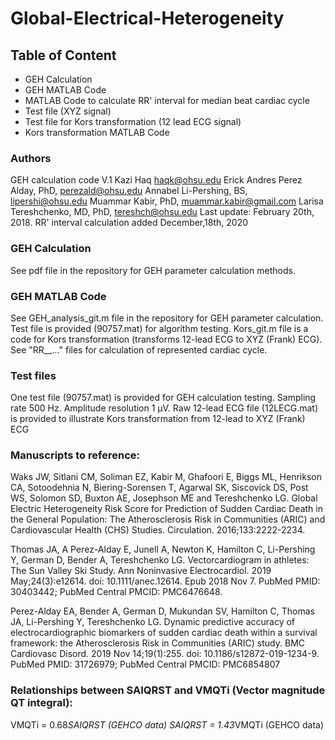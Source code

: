 # Global-Electrical-Heterogeneity

## Table of Content
  - GEH Calculation
  - GEH MATLAB Code
  - MATLAB Code to calculate RR' interval for median beat cardiac cycle
  - Test file (XYZ signal)
  - Test file for Kors transformation (12 lead ECG signal)
  - Kors transformation MATLAB Code
  
### Authors
GEH calculation code V.1
Kazi Haq <haqk@ohsu.edu> 
Erick Andres Perez Alday, PhD, <perezald@ohsu.edu>
Annabel Li-Pershing, BS, <lipershi@ohsu.edu>
Muammar Kabir, PhD, <muammar.kabir@gmail.com>
Larisa Tereshchenko, MD, PhD, <tereshch@ohsu.edu>
Last update: February 20th, 2018. RR' interval calculation added December,18th, 2020
  
### GEH Calculation
See pdf file in the repository for GEH parameter calculation methods.

### GEH MATLAB Code
See GEH_analysis_git.m file in the repository for GEH parameter calculation. Test file is provided (90757.mat) for algorithm testing.
Kors_git.m file is a code for Kors transformation (transforms 12-lead ECG to XYZ (Frank) ECG). See "RR__..." files for calculation of represented cardiac cycle.

### Test files
One test file (90757.mat) is provided for GEH calculation testing. Sampling rate 500 Hz. Amplitude resolution 1 µV.
Raw 12-lead ECG file (12LECG.mat) is provided to illustrate Kors transformation from 12-lead to XYZ (Frank) ECG

### Manuscripts to reference:
Waks JW, Sitlani CM, Soliman EZ, Kabir M, Ghafoori E, Biggs ML, Henrikson CA, Sotoodehnia N, Biering-Sorensen T, Agarwal SK, Siscovick DS, Post WS, Solomon SD, Buxton AE, Josephson ME and Tereshchenko LG. Global Electric Heterogeneity Risk Score for Prediction of Sudden Cardiac Death in the General Population: The Atherosclerosis Risk in Communities (ARIC) and Cardiovascular Health (CHS) Studies. Circulation. 2016;133:2222-2234.

Thomas JA, A Perez-Alday E, Junell A, Newton K, Hamilton C, Li-Pershing Y, German D, Bender A, Tereshchenko LG. Vectorcardiogram in athletes: The Sun Valley Ski Study. Ann Noninvasive Electrocardiol. 2019 May;24(3):e12614. doi: 10.1111/anec.12614. Epub 2018 Nov 7. PubMed PMID: 30403442; PubMed Central PMCID: PMC6476648.

Perez-Alday EA, Bender A, German D, Mukundan SV, Hamilton C, Thomas JA, Li-Pershing Y, Tereshchenko LG. Dynamic predictive accuracy of electrocardiographic biomarkers of sudden cardiac death within a survival framework: the Atherosclerosis Risk in Communities (ARIC) study. BMC Cardiovasc Disord. 2019 Nov 14;19(1):255. doi: 10.1186/s12872-019-1234-9. PubMed PMID: 31726979; PubMed Central PMCID: PMC6854807

### Relationships between SAIQRST and VMQTi (Vector magnitude QT integral):
VMQTi = 0.68*SAIQRST (GEHCO data)
SAIQRST = 1.43*VMQTi (GEHCO data)

